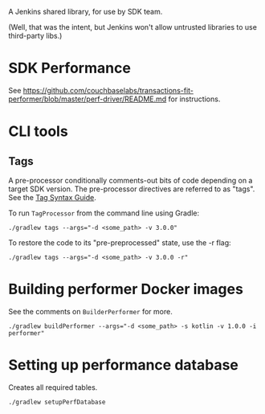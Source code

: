 A Jenkins shared library, for use by SDK team.

(Well, that was the intent, but Jenkins won't allow untrusted libraries to use third-party libs.)

# SDK Performance
See https://github.com/couchbaselabs/transactions-fit-performer/blob/master/perf-driver/README.md for instructions.

# CLI tools

## Tags
A pre-processor conditionally comments-out bits of code depending on a target SDK version.
The pre-processor directives are referred to as "tags". See the [Tag Syntax Guide](TAG_SYNTAX.md).

To run `TagProcessor` from the command line using Gradle:
```
./gradlew tags --args="-d <some_path> -v 3.0.0"
```

To restore the code to its "pre-preprocessed" state, use the -r flag:
```
./gradlew tags --args="-d <some_path> -v 3.0.0 -r"
```

# Building performer Docker images
See the comments on `BuilderPerformer` for more.

```
./gradlew buildPerformer --args="-d <some_path> -s kotlin -v 1.0.0 -i performer"
```

# Setting up performance database
Creates all required tables.

```
./gradlew setupPerfDatabase
```
